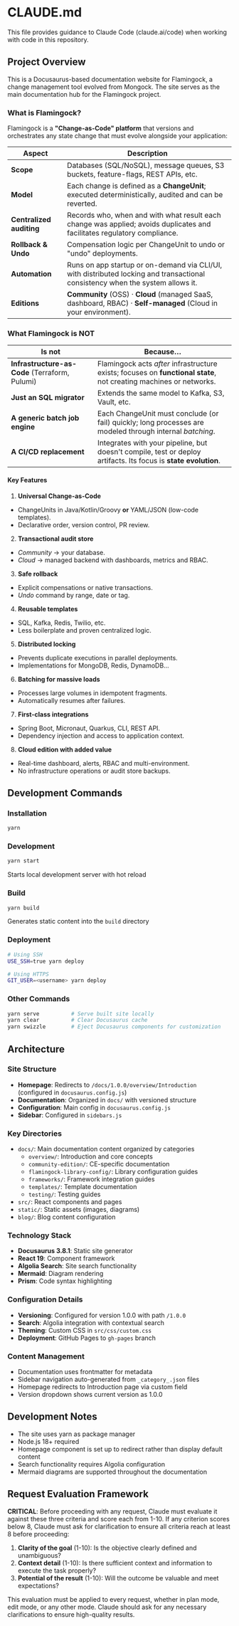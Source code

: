 # CLAUDE.md

This file provides guidance to Claude Code (claude.ai/code) when working with code in this repository.

## Project Overview

This is a Docusaurus-based documentation website for Flamingock, a change management tool evolved from Mongock. The site serves as the main documentation hub for the Flamingock project.


### What is Flamingock?

Flamingock is a **"Change-as-Code" platform** that versions and orchestrates any state change that must evolve alongside your application:

| Aspect                   | Description                                                                                                                    |
|--------------------------|--------------------------------------------------------------------------------------------------------------------------------|
| **Scope**                | Databases (SQL/NoSQL), message queues, S3 buckets, feature-flags, REST APIs, etc.                                              |
| **Model**                | Each change is defined as a **ChangeUnit**; executed deterministically, audited and can be reverted.                           |
| **Centralized auditing** | Records who, when and with what result each change was applied; avoids duplicates and facilitates regulatory compliance.       |
| **Rollback & Undo**      | Compensation logic per ChangeUnit to undo or "undo" deployments.                                                               |
| **Automation**           | Runs on app startup or on-demand via CLI/UI, with distributed locking and transactional consistency when the system allows it. |
| **Editions**             | **Community** (OSS) · **Cloud** (managed SaaS, dashboard, RBAC) · **Self-managed** (Cloud in your environment).                |

### What Flamingock is NOT

| Is not                                         | Because…                                                                                                           |
|------------------------------------------------|--------------------------------------------------------------------------------------------------------------------|
| **Infrastructure-as-Code** (Terraform, Pulumi) | Flamingock acts *after* infrastructure exists; focuses on **functional state**, not creating machines or networks. |
| **Just an SQL migrator**                       | Extends the same model to Kafka, S3, Vault, etc.                                                                   |
| **A generic batch job engine**                 | Each ChangeUnit must conclude (or fail) quickly; long processes are modeled through internal *batching*.           |
| **A CI/CD replacement**                        | Integrates with your pipeline, but doesn't compile, test or deploy artifacts. Its focus is **state evolution**.    |

#### Key Features

1. **Universal Change-as-Code**
  - ChangeUnits in Java/Kotlin/Groovy **or** YAML/JSON (low-code templates).
  - Declarative order, version control, PR review.

2. **Transactional audit store**
  - *Community* → your database.
  - *Cloud* → managed backend with dashboards, metrics and RBAC.

3. **Safe rollback**
  - Explicit compensations or native transactions.
  - *Undo* command by range, date or tag.

4. **Reusable templates**
  - SQL, Kafka, Redis, Twilio, etc.
  - Less boilerplate and proven centralized logic.

5. **Distributed locking**
  - Prevents duplicate executions in parallel deployments.
  - Implementations for MongoDB, Redis, DynamoDB…

6. **Batching for massive loads**
  - Processes large volumes in idempotent fragments.
  - Automatically resumes after failures.

7. **First-class integrations**
  - Spring Boot, Micronaut, Quarkus, CLI, REST API.
  - Dependency injection and access to application context.

8. **Cloud edition with added value**
  - Real-time dashboard, alerts, RBAC and multi-environment.
  - No infrastructure operations or audit store backups.


## Development Commands

### Installation
```bash
yarn
```

### Development
```bash
yarn start
```
Starts local development server with hot reload

### Build
```bash
yarn build
```
Generates static content into the `build` directory

### Deployment
```bash
# Using SSH
USE_SSH=true yarn deploy

# Using HTTPS
GIT_USER=<username> yarn deploy
```

### Other Commands
```bash
yarn serve          # Serve built site locally
yarn clear          # Clear Docusaurus cache
yarn swizzle        # Eject Docusaurus components for customization
```

## Architecture

### Site Structure
- **Homepage**: Redirects to `/docs/1.0.0/overview/Introduction` (configured in `docusaurus.config.js`)
- **Documentation**: Organized in `docs/` with versioned structure
- **Configuration**: Main config in `docusaurus.config.js`
- **Sidebar**: Configured in `sidebars.js`

### Key Directories
- `docs/`: Main documentation content organized by categories
  - `overview/`: Introduction and core concepts
  - `community-edition/`: CE-specific documentation
  - `flamingock-library-config/`: Library configuration guides
  - `frameworks/`: Framework integration guides
  - `templates/`: Template documentation
  - `testing/`: Testing guides
- `src/`: React components and pages
- `static/`: Static assets (images, diagrams)
- `blog/`: Blog content configuration

### Technology Stack
- **Docusaurus 3.8.1**: Static site generator
- **React 19**: Component framework
- **Algolia Search**: Site search functionality
- **Mermaid**: Diagram rendering
- **Prism**: Code syntax highlighting

### Configuration Details
- **Versioning**: Configured for version 1.0.0 with path `/1.0.0`
- **Search**: Algolia integration with contextual search
- **Theming**: Custom CSS in `src/css/custom.css`
- **Deployment**: GitHub Pages to `gh-pages` branch

### Content Management
- Documentation uses frontmatter for metadata
- Sidebar navigation auto-generated from `_category_.json` files
- Homepage redirects to Introduction page via custom field
- Version dropdown shows current version as 1.0.0

## Development Notes

- The site uses yarn as package manager
- Node.js 18+ required
- Homepage component is set up to redirect rather than display default content
- Search functionality requires Algolia configuration
- Mermaid diagrams are supported throughout the documentation

## Request Evaluation Framework

**CRITICAL**: Before proceeding with any request, Claude must evaluate it against these three criteria and score each from 1-10. If any criterion scores below 8, Claude must ask for clarification to ensure all criteria reach at least 8 before proceeding:

1. **Clarity of the goal** (1-10): Is the objective clearly defined and unambiguous?
2. **Context detail** (1-10): Is there sufficient context and information to execute the task properly?
3. **Potential of the result** (1-10): Will the outcome be valuable and meet expectations?

This evaluation must be applied to every request, whether in plan mode, edit mode, or any other mode. Claude should ask for any necessary clarifications to ensure high-quality results.